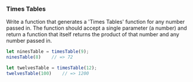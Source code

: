 ### Times Tables
Write a function that generates a 'Times Tables' function for any number passed in. The function should accept a single parameter (a number) and return a function that itself returns the product of that number and any number passed in.

```javascript
let ninesTable = timesTable(9);
ninesTable(8)    // => 72

let twelvesTable = timesTable(12);
twelvesTable(100)    // => 1200
```
